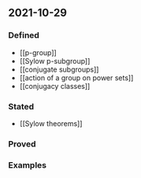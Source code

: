 ## 2021-10-29
### Defined
- [[p-group]]
- [[Sylow p-subgroup]]
- [[conjugate subgroups]]
- [[action of a group on power sets]]
- [[conjugacy classes]]
### Stated
- [[Sylow theorems]]
### Proved
### Examples